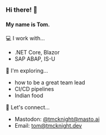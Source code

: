 ### Hi there! 👋

#### My name is Tom.

💻 I work with...

- .NET Core, Blazor
- SAP ABAP, IS-U

🔭 I'm exploring...

- how to be a great team lead
- CI/CD pipelines
- Indian food

🍺 Let's connect...

- Mastodon: [@tmcknight@masto.ai](https://masto.ai/@tmcknight)
- Email: tom@tmcknight.dev
